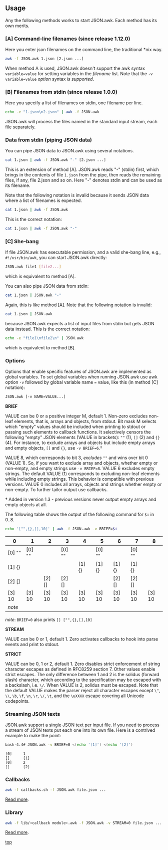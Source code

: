 <a name="0"></a>
## Usage

Any the following methods works to start JSON.awk. Each method has its own
merits.

### [A] Command-line filenames (since release 1.12.0)

Here you enter json filenames on the command line, the traditional \*nix way.

```sh
awk -f JSON.awk 1.json [2.json ...]
```

When method A is used, JSON.awk doesn't support the awk syntax `variable=value`
for setting variables in the _filename_ list.  Note that the `-v
variable=value` _option_ syntax _is supported_.

### [B] Filenames from stdin (since release 1.0.0)

Here you specify a list of filenames on stdin, one filename per line.

```sh
echo -e "1.json\n2.json" | awk -f JSON.awk
```

JSON.awk will process the files named in the standard input stream, each file
separately.

<a name="pipe"></a>
### Data from stdin (piping JSON data)

You can pipe JSON data to JSON.awk using several notations.

```sh
cat 1.json | awk -f JSON.awk "-" [2.json ...]
```

This is an extension of method [A].  JSON.awk reads "-" (stdin) first, which
brings in the contents of file `1.json` from the pipe, then reads the remaining
files, if any, file 2.json and so on. Here "-" denotes stdin and can be used as
its filename.

Note that the following notation is invalid because it sends JSON
data where a list of filenames is expected.

```sh
cat 1.json | awk -f JSON.awk
```

This is the correct notation:

```sh
cat 1.json | awk -f JSON.awk "-"
```

<a name="C"></a>
### [C] She-bang

If file JSON.awk has executable permission, and a valid she-bang line, e.g.,
`#!/usr/bin/awk`, you can start JSON.awk directly:

```sh
JSON.awk file1 [file2...]
```

which is equivalent to method [A].

You can also pipe JSON data from stdin:

```sh
cat 1.json | JSON.awk "-"
```

Again, this is like method [A]. Note that the following notation is
invalid:

```sh
cat 1.json | JSON.awk
```

because JSON.awk expects a list of input files from stdin but gets JSON
data instead. This is the correct notation:

```sh
echo -e "file1\nfile2\n" | JSON.awk
```

which is equivalent to method [B].

<a name="options"></a>

### Options

Options that enable specific features of JSON.awk are implemented as global
variables.  To set global variables when running JSON.awk use awk option `-v`
followed by global variable name `=` value, like this (in method [C] notation):

```sh
JSON.awk [-v NAME=VALUE...]
```

**BRIEF**

VALUE can be 0 or a positive integer M, default 1.  Non-zero excludes non-leaf
elements, that is, arrays and objects, from stdout. Bit mask M selects which
"empty" values should be included when printing to stdout or passing such
elements to callback functions. It selectively censors the following "empty"
JSON elements (VALUE in brackets): `""` (1), `[]` (2) and `{}` (4). For
instance, to exclude arrays and objects but include empty arrays and empty
objects, `[]` and `{}`, use `-v BRIEF=6`.&dagger;

VALUE 8, which corresponds to bit 3, _excludes_ `""` and wins over bit 0 (VALUE
1). So, if you want to exclude array and objects, whether empty or non-empty,
and empty strings use `-v BRIEF=8`. VALUE 6 excludes empty strings. The default
VALUE (1) corresponds to excluding non-leaf elements while including empty
strings. This behavior is compatible with previous versions. VALUE 0 includes
all arrays, objects and strings whether empty or non-empty. To further tailor
output use callbacks.

&dagger; Added in version 1.3 - previous versions never output empty arrays and
empty objects at all.

The following table shows the output of the following command for `$i` in 0..8.

```sh
echo '["",{},[],10]' | awk -f JSON.awk -v BRIEF=$i
```

|    0   |    1   |    2   |    3   |    4   |    5   |    6   |    7   |    8   |
|--------|--------|--------|--------|--------|--------|--------|--------|--------|
| [0] "" | [0] "" |        | [0] "" |        | [0] "" |        | [0] "" |        |
| [1] {} |        |        |        | [1] {} | [1] {} | [1] {} | [1] {} |        |
| [2] [] |        | [2] [] | [2] [] |        |        | [2] [] | [2] [] |        |
| [3] 10 | [3] 10 | [3] 10 | [3] 10 | [3] 10 | [3] 10 | [3] 10 | [3] 10 | [3] 10 |
| _note_ |        |        |        |        |        |        |        |        |

_note_: `BRIEF=0` also prints `[] ["",{},[],10]`


**STREAM**

VALUE can be 0 or 1, default 1. Zero activates callbacks to hook into parse
events and print to stdout.

**STRICT**

VALUE can be 0, 1 or 2, default 1.  Zero disables strict enforcement of string
character escapes as defined in RFC8259 section 7. Other values enable strict
escapes.  The only difference between 1 and 2 is the solidus (forward slash)
character, which according to the specification may be escaped with a
backslash, i.e. `\/`.  When VALUE is 2, solidus must be escaped.  Note that the
default VALUE makes the parser reject all character escapes except `\"`, `\\`,
`\b`, `\f`, `\n`, `\r`, `\/`, `\t`, and the `\uXXXX` escape covering all
Unicode codepoints.

### Streaming JSON texts

JSON.awk support a single JSON text per input file.  If you need to process
a stream of JSON texts put each one into its own file.  Here is a contrived
example to make the point:

```bash
bash-4.4# JSON.awk -v BRIEF=0 <(echo '[1]') <(echo '[2]')
```
```
[0]     1
[]      [1]
[0]     2
[]      [2]
```

### Callbacks

```sh
awk -f callbacks.sh -f JSON.awk file.json ...
```

[Read more](doc/callbacks.md).

### Library

```sh
awk -f lib/<callback module>.awk -f JSON.awk -v STREAM=0 file.json ...
```

[Read more](doc/library.md).

[top](#0)

